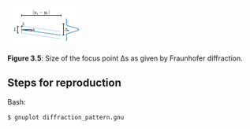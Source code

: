 ![Fig 3.5](fig3_05.png)

**Figure 3.5**: Size of the focus point ∆s as
given by Fraunhofer diffraction.

## Steps for reproduction

Bash:
```Bash
$ gnuplot diffraction_pattern.gnu
```
